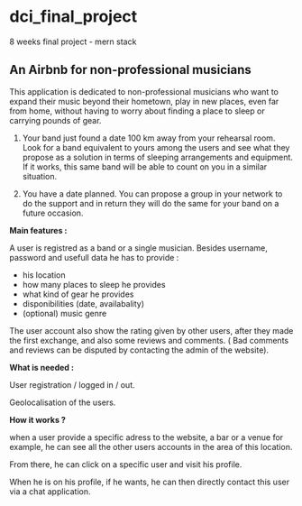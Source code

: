 # dci_final_project

8 weeks final project - mern stack

## An Airbnb for non-professional musicians

This application is dedicated to non-professional musicians who want to expand their music beyond their hometown, play in new places, even far from home, without having to worry about finding a place to sleep or carrying pounds of gear.

1. Your band just found a date 100 km away from your rehearsal room. Look for a band equivalent to yours among the users and see what they propose as a solution in terms of sleeping arrangements and equipment. If it works, this same band will be able to count on you in a similar situation.

2. You have a date planned. You can propose a group in your network to do the support and in return they will do the same for your band on a future occasion.

**Main features :**

A user is registred as a band or a single musician.
Besides username, password and usefull data he has to provide :

-   his location
-   how many places to sleep he provides
-   what kind of gear he provides
-   disponibilities (date, availabality)
-   (optional) music genre

The user account also show the rating given by other users, after they made the first exchange, and also some reviews and comments.
( Bad comments and reviews can be disputed by contacting the admin of the website).

**What is needed :**

User registration / logged in / out.

Geolocalisation of the users.

**How it works ?**

when a user provide a specific adress to the website, a bar or a venue for example, he can see all the other users accounts in the area of this location.

From there, he can click on a specific user and visit his profile.

When he is on his profile, if he wants, he can then directly contact this user via a chat application.
